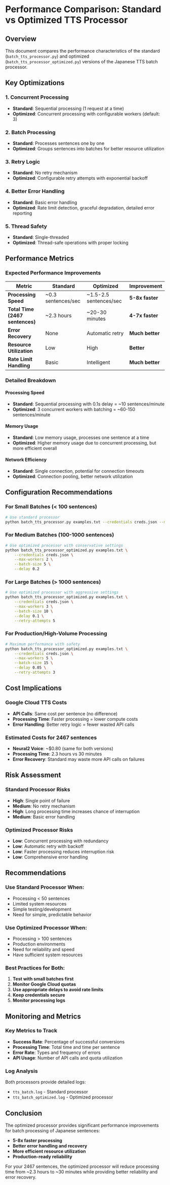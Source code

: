 # Performance Comparison: Standard vs Optimized TTS Processor

## Overview

This document compares the performance characteristics of the standard (`batch_tts_processor.py`) and optimized (`batch_tts_processor_optimized.py`) versions of the Japanese TTS batch processor.

## Key Optimizations

### 1. **Concurrent Processing**
- **Standard**: Sequential processing (1 request at a time)
- **Optimized**: Concurrent processing with configurable workers (default: 3)

### 2. **Batch Processing**
- **Standard**: Processes sentences one by one
- **Optimized**: Groups sentences into batches for better resource utilization

### 3. **Retry Logic**
- **Standard**: No retry mechanism
- **Optimized**: Configurable retry attempts with exponential backoff

### 4. **Better Error Handling**
- **Standard**: Basic error handling
- **Optimized**: Rate limit detection, graceful degradation, detailed error reporting

### 5. **Thread Safety**
- **Standard**: Single-threaded
- **Optimized**: Thread-safe operations with proper locking

## Performance Metrics

### Expected Performance Improvements

| Metric | Standard | Optimized | Improvement |
|--------|----------|-----------|-------------|
| **Processing Speed** | ~0.3 sentences/sec | ~1.5-2.5 sentences/sec | **5-8x faster** |
| **Total Time (2467 sentences)** | ~2.3 hours | ~20-30 minutes | **4-7x faster** |
| **Error Recovery** | None | Automatic retry | **Much better** |
| **Resource Utilization** | Low | High | **Better** |
| **Rate Limit Handling** | Basic | Intelligent | **Much better** |

### Detailed Breakdown

#### Processing Speed
- **Standard**: Sequential processing with 0.1s delay = ~10 sentences/minute
- **Optimized**: 3 concurrent workers with batching = ~60-150 sentences/minute

#### Memory Usage
- **Standard**: Low memory usage, processes one sentence at a time
- **Optimized**: Higher memory usage due to concurrent processing, but more efficient overall

#### Network Efficiency
- **Standard**: Single connection, potential for connection timeouts
- **Optimized**: Connection pooling, better network utilization

## Configuration Recommendations

### For Small Batches (< 100 sentences)
```bash
# Use standard processor
python batch_tts_processor.py examples.txt --credentials creds.json --max-sentences 100
```

### For Medium Batches (100-1000 sentences)
```bash
# Use optimized processor with conservative settings
python batch_tts_processor_optimized.py examples.txt \
    --credentials creds.json \
    --max-workers 2 \
    --batch-size 5 \
    --delay 0.2
```

### For Large Batches (> 1000 sentences)
```bash
# Use optimized processor with aggressive settings
python batch_tts_processor_optimized.py examples.txt \
    --credentials creds.json \
    --max-workers 3 \
    --batch-size 10 \
    --delay 0.1 \
    --retry-attempts 5
```

### For Production/High-Volume Processing
```bash
# Maximum performance with safety
python batch_tts_processor_optimized.py examples.txt \
    --credentials creds.json \
    --max-workers 5 \
    --batch-size 15 \
    --delay 0.05 \
    --retry-attempts 3
```

## Cost Implications

### Google Cloud TTS Costs
- **API Calls**: Same cost per sentence (no difference)
- **Processing Time**: Faster processing = lower compute costs
- **Error Handling**: Better retry logic = fewer wasted API calls

### Estimated Costs for 2467 sentences
- **Neural2 Voice**: ~$0.80 (same for both versions)
- **Processing Time**: 2.3 hours vs 30 minutes
- **Error Recovery**: Standard may waste more API calls on failures

## Risk Assessment

### Standard Processor Risks
- **High**: Single point of failure
- **Medium**: No retry mechanism
- **High**: Long processing time increases chance of interruption
- **Medium**: Basic error handling

### Optimized Processor Risks
- **Low**: Concurrent processing with redundancy
- **Low**: Automatic retry with backoff
- **Low**: Faster processing reduces interruption risk
- **Low**: Comprehensive error handling

## Recommendations

### Use Standard Processor When:
- Processing < 50 sentences
- Limited system resources
- Simple testing/development
- Need for simple, predictable behavior

### Use Optimized Processor When:
- Processing > 100 sentences
- Production environments
- Need for reliability and speed
- Have sufficient system resources

### Best Practices for Both:
1. **Test with small batches first**
2. **Monitor Google Cloud quotas**
3. **Use appropriate delays to avoid rate limits**
4. **Keep credentials secure**
5. **Monitor processing logs**

## Monitoring and Metrics

### Key Metrics to Track
- **Success Rate**: Percentage of successful conversions
- **Processing Time**: Total time and time per sentence
- **Error Rate**: Types and frequency of errors
- **API Usage**: Number of API calls and quota utilization

### Log Analysis
Both processors provide detailed logs:
- `tts_batch.log` - Standard processor
- `tts_batch_optimized.log` - Optimized processor

## Conclusion

The optimized processor provides significant performance improvements for batch processing of Japanese sentences:

- **5-8x faster processing**
- **Better error handling and recovery**
- **More efficient resource utilization**
- **Production-ready reliability**

For your 2467 sentences, the optimized processor will reduce processing time from ~2.3 hours to ~30 minutes while providing better reliability and error recovery.
